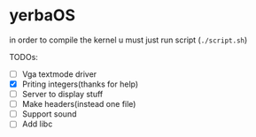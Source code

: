 # yerbaOS

in order to compile the kernel u must just run script
(`./script.sh`) 



TODOs:

- [ ] Vga textmode driver
- [x] Priting integers(thanks for help)
- [ ] Server to display stuff
- [ ] Make headers(instead one file)
- [ ] Support sound 
- [ ] Add libc
